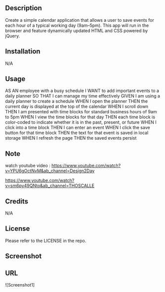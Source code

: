 
## Description 
Create a simple calendar application that allows a user to save events for each hour of a typical working day (9am–5pm). This app will run in the browser and feature dynamically updated HTML and CSS powered by jQuery.

## Installation
N/A

## Usage
AS AN employee with a busy schedule
I WANT to add important events to a daily planner
SO THAT I can manage my time effectively
GIVEN I am using a daily planner to create a schedule
WHEN I open the planner
THEN the current day is displayed at the top of the calendar
WHEN I scroll down
THEN I am presented with time blocks for standard business hours of 9am to 5pm
WHEN I view the time blocks for that day
THEN each time block is color-coded to indicate whether it is in the past, present, or future
WHEN I click into a time block
THEN I can enter an event
WHEN I click the save button for that time block
THEN the text for that event is saved in local storage
WHEN I refresh the page
THEN the saved events persist

## Note
watch youtube video : https://www.youtube.com/watch?v=YPU6gOctNvM&ab_channel=Design2Day

https://www.youtube.com/watch?v=sm6py49QNto&ab_channel=THOSCALLE

## Credits
N/A

## License
Please refer to the LICENSE in the repo.

## Screenshot


## URL

![Screenshot1]
